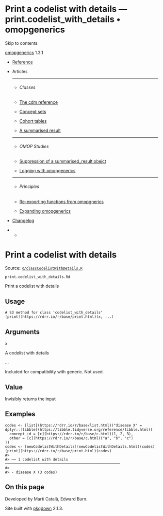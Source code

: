 # Print a codelist with details — print.codelist_with_details • omopgenerics

Skip to contents

[omopgenerics](../index.html) 1.3.1

  * [Reference](../reference/index.html)
  * Articles
    * * * *

    * ###### Classes

    * [The cdm reference](../articles/cdm_reference.html)
    * [Concept sets](../articles/codelists.html)
    * [Cohort tables](../articles/cohorts.html)
    * [A summarised result](../articles/summarised_result.html)
    * * * *

    * ###### OMOP Studies

    * [Suppression of a summarised_result obejct](../articles/suppression.html)
    * [Logging with omopgenerics](../articles/logging.html)
    * * * *

    * ###### Principles

    * [Re-exporting functions from omopgnerics](../articles/reexport.html)
    * [Expanding omopgenerics](../articles/expanding_omopgenerics.html)
  * [Changelog](../news/index.html)


  *   * [](https://github.com/darwin-eu/omopgenerics/)



# Print a codelist with details

Source: [`R/classCodelistWithDetails.R`](https://github.com/darwin-eu/omopgenerics/blob/v1.3.1/R/classCodelistWithDetails.R)

`print.codelist_with_details.Rd`

Print a codelist with details

## Usage
    
    
    # S3 method for class 'codelist_with_details'
    [print](https://rdrr.io/r/base/print.html)(x, ...)

## Arguments

x
    

A codelist with details

...
    

Included for compatibility with generic. Not used.

## Value

Invisibly returns the input

## Examples
    
    
    codes <- [list](https://rdrr.io/r/base/list.html)("disease X" = dplyr::[tibble](https://tibble.tidyverse.org/reference/tibble.html)(
      concept_id = [c](https://rdrr.io/r/base/c.html)(1, 2, 3),
      other = [c](https://rdrr.io/r/base/c.html)("a", "b", "c")
    ))
    codes <- [newCodelistWithDetails](newCodelistWithDetails.html)(codes)
    [print](https://rdrr.io/r/base/print.html)(codes)
    #> 
    #> ── 1 codelist with details ─────────────────────────────────────────────────────
    #> 
    #> - disease X (3 codes)
    
    

## On this page

Developed by Martí Català, Edward Burn.

Site built with [pkgdown](https://pkgdown.r-lib.org/) 2.1.3.

